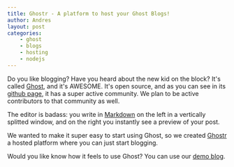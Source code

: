 ```yaml
---
title: Ghostr - A platform to host your Ghost Blogs!
author: Andres
layout: post
categories:
    - ghost
    - blogs
    - hosting
    - nodejs
---
```


Do you like blogging? Have you heard about the new kid on the block? It's called [Ghost][1], and it's AWESOME. It's open source, and as you can see in its [github page][3], it has a super active community. We plan to be active contributors to that community as well.

The editor is badass: you write in [Markdown][2] on the left in a vertically splitted window, and on the right you instantly see a preview of your post.

We wanted to make it super easy to start using Ghost, so we created [Ghostr][4] a hosted platform where you can just start blogging.

Would you like know how it feels to use Ghost? You can use our [demo blog][5].

[1]: http://ghost.org
[2]: http://en.wikipedia.org/wiki/Markdown
[3]: https://github.com/TryGhost/Ghost
[4]: http://ghostr.org
[5]: http://demo.ghostr.org